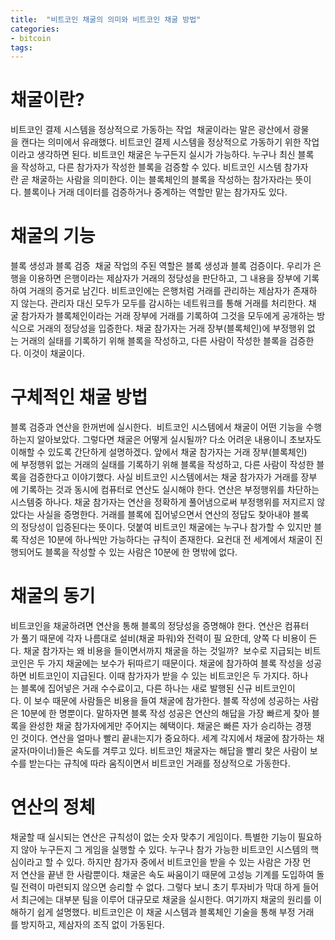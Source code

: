 ```yaml
---
title:  "비트코인 채굴의 의미와 비트코인 채굴 방법"
categories: 
- bitcoin
tags:
---
```

# 채굴이란?
비트코인 결제 시스템을 정상적으로 가동하는 작업 
채굴이라는 말은 광산에서 광물을 캔다는 의미에서 유래했다. 비트코인 결제 시스템을 정상적으로 가동하기 위한 작업이라고 생각하면 된다. 비트코인 채굴은 누구든지 실시가 가능하다. 누구나 최신 블록을 작성하고, 다른 참가자가 작성한 블록을 검증할 수 있다. 비트코인 시스템 참가자란 곧 채굴하는 사람을 의미한다. 이는 블록체인의 블록을 작성하는 참가자라는 뜻이다. 블록이나 거래 데이터를 검증하거나 중계하는 역할만 맡는 참가자도 있다. 
 
# 채굴의 기능 
블록 생성과 블록 검증 
채굴 작업의 주된 역할은 블록 생성과 블록 검증이다. 우리가 은행을 이용하면 은행이라는 제삼자가 거래의 정당성을 판단하고, 그 내용을 장부에 기록하여 거래의 증거로 남긴다. 비트코인에는 은행처럼 거래를 관리하는 제삼자가 존재하지 않는다. 관리자 대신 모두가 모두를 감시하는 네트워크를 통해 거래를 처리한다. 채굴 참가자가 블록체인이라는 거래 장부에 거래를 기록하여 그것을 모두에게 공개하는 방식으로 거래의 정당성을 입증한다. 채굴 참가자는 거래 장부(블록체인)에 부정행위 없는 거래의 실태를 기록하기 위해 블록을 작성하고, 다른 사람이 작성한 블록을 검증한다. 이것이 채굴이다. 
 
# 구체적인 채굴 방법 
블록 검증과 연산을 한꺼번에 실시한다. 
비트코인 시스템에서 채굴이 어떤 기능을 수행하는지 알아보았다. 그렇다면 채굴은 어떻게 실시될까? 다소 어려운 내용이니 초보자도 이해할 수 있도록 간단하게 설명하겠다. 앞에서 채굴 참가자는 거래 장부(블록체인)에 부정행위 없는 거래의 실태를 기록하기 위해 블록을 작성하고, 다른 사람이 작성한 블록을 검증한다고 이야기했다. 사실 비트코인 시스템에서는 채굴 참가자가 거래를 장부에 기록하는 것과 동시에 컴퓨터로 연산도 실시해야 한다. 연산은 부정행위를 차단하는 시스템중 하나다. 채굴 참가자는 연산을 정확하게 풀어냄으로써 부정행위를 저지르지 않았다는 사실을 증명한다. 거래를 블록에 집어넣으면서 연산의 정답도 찾아내야 블록의 정당성이 입증된다는 뜻이다. 덧붙여 비트코인 채굴에는 누구나 참가할 수 있지만 블록 작성은 10분에 하나씩만 가능하다는 규칙이 존재한다. 요컨대 전 세계에서 채굴이 진행되어도 블록을 작성할 수 있는 사람은 10분에 한 명밖에 없다. 
 
# 채굴의 동기 
비트코인을 채굴하려면 연산을 통해 블록의 정당성을 증명해야 한다. 연산은 컴퓨터가 풀기 때문에 각자 나름대로 설비(채굴 파워)와 전력이 필 요한데, 양쪽 다 비용이 든다. 채굴 참가자는 왜 비용을 들이면서까지 채굴을 하는 것일까? 
보수로 지급되는 비트코인은 두 가지
채굴에는 보수가 뒤따르기 때문이다. 채굴에 참가하여 블록 작성을 성공하면 비트코인이 지급된다. 이때 참가자가 받을 수 있는 비트코인은 두 가지다. 하나는 블록에 집어넣은 거래 수수료이고, 다른 하나는 새로 발행된 신규 비트코인이다. 이 보수 때문에 사람들은 비용을 들여 채굴에 참가한다. 블록 작성에 성공하는 사람은 10분에 한 명뿐이다. 말하자면 블록 작성 성공은 연산의 해답을 가장 빠르게 찾아 블록을 완성한 채굴 참가자에게만 주어지는 혜택이다. 채굴은 빠른 자가 승리하는 경쟁인 것이다. 연산을 얼마나 빨리 끝내는지가 중요하다. 세계 각지에서 채굴에 참가하는 채굴자(마이너)들은 속도를 겨루고 있다. 비트코인 채굴자는 해답을 빨리 찾은 사람이 보수를 받는다는 규칙에 따라 움직이면서 비트코인 거래를 정상적으로 가동한다.
 
# 연산의 정체 
채굴할 때 실시되는 연산은 규칙성이 없는 숫자 맞추기 게임이다. 특별한 기능이 필요하지 않아 누구든지 그 게임을 실행할 수 있다. 누구나 참가 가능한 비트코인 시스템의 핵심이라고 할 수 있다. 하지만 참가자 중에서 비트코인을 받을 수 있는 사람은 가장 먼저 연산을 끝낸 한 사람뿐이다. 채굴은 속도 싸움이기 때문에 고성능 기계를 도입하여 돌릴 전력이 마련되지 않으면 승리할 수 없다. 그렇다 보니 초기 투자비가 막대 하게 들어서 최근에는 대부분 팀을 이루어 대규모로 채굴을 실시한다. 여기까지 채굴의 원리를 이해하기 쉽게 설명했다. 비트코인은 이 채굴 시스템과 블록체인 기술을 통해 부정 거래를 방지하고, 제삼자의 조직 없이 가동된다.




